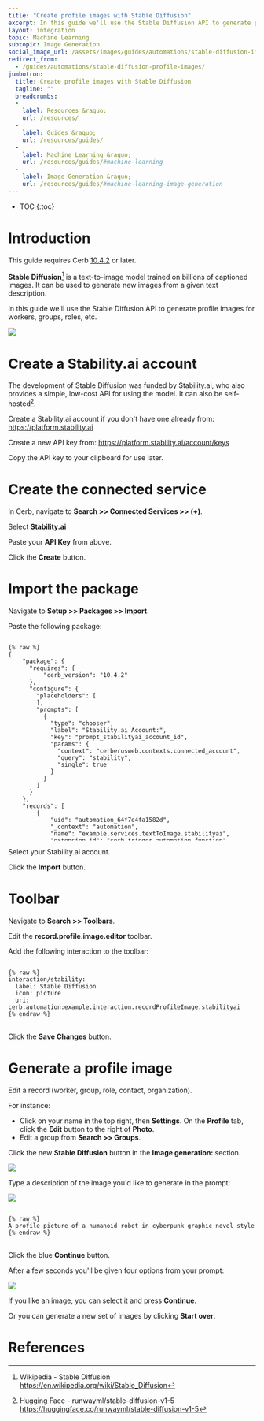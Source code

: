 ```yaml
---
title: "Create profile images with Stable Diffusion"
excerpt: In this guide we'll use the Stable Diffusion API to generate profile images for workers, groups, roles, etc.
layout: integration
topic: Machine Learning
subtopic: Image Generation
social_image_url: /assets/images/guides/automations/stable-diffusion-images/ai-profile-editor.png
redirect_from:
  - /guides/automations/stable-diffusion-profile-images/
jumbotron:
  title: Create profile images with Stable Diffusion
  tagline: ""
  breadcrumbs:
  -
    label: Resources &raquo;
    url: /resources/
  -
    label: Guides &raquo;
    url: /resources/guides/
  -
    label: Machine Learning &raquo;
    url: /resources/guides/#machine-learning
  -
    label: Image Generation &raquo;
    url: /resources/guides/#machine-learning-image-generation
---
```


* TOC
{:toc}

# Introduction

<div class="cerb-box note"><p>This guide requires Cerb <a href="/releases/10.4.2/">10.4.2</a> or later.</p></div>

**Stable Diffusion**[^stable-diffusion] is a text-to-image model trained on billions of captioned images. It can be used to generate new images from a given text description.

In this guide we'll use the Stable Diffusion API to generate profile images for workers, groups, roles, etc.

<div class="cerb-screenshot">
<img src="/assets/images/guides/automations/stable-diffusion-images/ai-profile-editor.png" class="screenshot">
</div>

# Create a Stability.ai account

The development of Stable Diffusion was funded by Stability.ai, who also provides a simple, low-cost API for using the model. It can also be self-hosted[^self-hosted].

Create a Stability.ai account if you don't have one already from: <https://platform.stability.ai>

Create a new API key from: <https://platform.stability.ai/account/keys>

Copy the API key to your clipboard for use later.

# Create the connected service

In Cerb, navigate to **Search >> Connected Services >> (+)**.

Select **Stability.ai**

Paste your **API Key** from above.

Click the **Create** button.

# Import the package

Navigate to **Setup >> Packages >> Import**.

Paste the following package:

<pre style="max-height:29.5em;">
<code class="language-json">
{% raw %}
{
    "package": {
      "requires": {
          "cerb_version": "10.4.2"
      },
      "configure": {
        "placeholders": [
        ],
        "prompts": [
          {
            "type": "chooser",
            "label": "Stability.ai Account:",
            "key": "prompt_stabilityai_account_id",
            "params": {
              "context": "cerberusweb.contexts.connected_account",
              "query": "stability",
              "single": true
            }
          }
        ]
      }
    },
    "records": [
        {
            "uid": "automation_64f7e4fa1582d",
            "_context": "automation",
            "name": "example.services.textToImage.stabilityai",
            "extension_id": "cerb.trigger.automation.function",
            "description": "",
            "script": "inputs:\r\n  text/text:\r\n    required@bool: yes\r\n    type_options:\r\n      max_length@int: 1000\r\n      truncate@bool: yes\r\n  text/n:\r\n    type: number\r\n    default: 2\r\n\r\n# [TODO] `outputs:` interface (for functions)\r\n\r\nstart:\r\n  set:\r\n    engine_id: stable-diffusion-xl-beta-v2-2-2\r\n  \r\n  http.request/openai:\r\n    output: http_response\r\n    inputs:\r\n      method: POST\r\n      url: https://api.stability.ai/v1/generation/{{engine_id}}/text-to-image\r\n      authentication: cerb:connected_account:{{{prompt_stabilityai_account_uri}}}\r\n      headers:\r\n        Content-Type: application/json\r\n        Accept: application/json\r\n      body:\r\n        text_prompts:\r\n          0:\r\n            text@key: inputs:text\r\n            weight@int: 1\r\n        samples@key,int: inputs:n\r\n        width@int: 320\r\n        height@int: 320\r\n        steps@int: 30\r\n        seed@int: 0\r\n        cfg_scale@int: 7\r\n        #style: 3d-model analog-film anime cinematic comic-book digital-art enhance fantasy-art isometric line-art low-poly modeling-compound neon-punk origami photographic pixel-art tile-texture\r\n    on_success:\r\n      set:\r\n        http_response@key,json: http_response:body\r\n        image_urls@list:\r\n      repeat:\r\n        each@csv: {{http_response.artifacts|keys|join(',')}}\r\n        as: artifact_id\r\n        do:\r\n          file.write:\r\n            output: fp_writer\r\n            inputs:\r\n              mime_type: image/png\r\n              expires@date: +1 hour\r\n              content:\r\n                text@key,base64: http_response:artifacts:{{artifact_id}}:base64\r\n            on_success:\r\n              var.set:\r\n                inputs:\r\n                  key: image_urls:{{image_urls|length}}\r\n                  value:\r\n                    url: {{cerb_url('c=ui&a=image&token=' ~ fp_writer.uri|split(':')|last)}}\r\n  \r\n  var.unset:\r\n    inputs:\r\n      key@csv: http_response, fp_writer\r\n  \r\n  return:\r\n    images@key: image_urls ",
            "policy_kata": "commands:\r\n  http.request:\r\n    deny/url@bool: {{inputs.url is not pattern ('https://api.stability.ai/v1/generation/*/text-to-image')}}\r\n    allow@bool: yes\r\n  file.write:\r\n    allow@bool: yes\r\n    ",
            "created_at": 1693967610,
            "updated_at": 1693967610
        },
        {
            "uid": "automation_64f7e4e7a08cf",
            "_context": "automation",
            "name": "example.interaction.recordProfileImage.stabilityai",
            "extension_id": "cerb.trigger.interaction.worker",
            "description": "",
            "script": "start:\r\n  await/prompt:\r\n    form:\r\n      title: AI Image Generator\r\n      elements:\r\n        textarea/prompt_text:\r\n          label: Prompt:\r\n          required@bool: yes\r\n          max_length@int: 1000\r\n          truncate@bool: yes\r\n          placeholder: A profile picture of an android tech worker in cyberpunk graphic novel style\r\n  \r\n  function:\r\n    uri: cerb:automation:example.services.textToImage.stabilityai\r\n    output: result\r\n    inputs:\r\n      text@key: prompt_text\r\n      n: 4\r\n  \r\n  await/preview:\r\n    form:\r\n      elements:\r\n        say:\r\n          content@text:\r\n            {{prompt_text}}\r\n            ---------------\r\n        sheet/prompt_image:\r\n          required@bool: yes\r\n          data@key: result:images \r\n          limit: 5\r\n          schema:\r\n            layout:\r\n              headings@bool: no\r\n              paging@bool: no\r\n              filtering@bool: no\r\n              style: grid\r\n            columns:\r\n              selection/__index:\r\n                params:\r\n                  mode: single\r\n              text/image:\r\n                params:\r\n                  value_template@raw:\r\n                    <img src=\"{{url}}\" style=\"width:256px;height:auto;\">\r\n  \r\n  return:\r\n    image:\r\n      url: {{result.images[prompt_image].url}}",
            "policy_kata": "commands:\r\n  function:\r\n    deny/uri@bool: {{uri != 'cerb:automation:example.services.textToImage.stabilityai'}}\r\n    allow@bool: yes",
            "created_at": 1693967591,
            "updated_at": 1693967591
        }
    ]
}
{% endraw %}
</code>
</pre>

Select your Stability.ai account.

Click the **Import** button.

# Toolbar

Navigate to **Search >> Toolbars**.

Edit the **record.profile.image.editor** toolbar.

Add the following interaction to the toolbar:

<pre>
<code class="language-cerb">
{% raw %}
interaction/stability:
  label: Stable Diffusion
  icon: picture
  uri: cerb:automation:example.interaction.recordProfileImage.stabilityai
{% endraw %}
</code>
</pre>

Click the **Save Changes** button.

# Generate a profile image

Edit a record (worker, group, role, contact, organization).

For instance:

* Click on your name in the top right, then **Settings**. On the **Profile** tab, click the **Edit** button to the right of **Photo**.
* Edit a group from **Search >> Groups**.

Click the new **Stable Diffusion** button in the **Image generation:** section.

<div class="cerb-screenshot">
<img src="/assets/images/guides/automations/stable-diffusion-images/image-editor.png" class="screenshot">
</div>

Type a description of the image you'd like to generate in the prompt:

<div class="cerb-screenshot">
<img src="/assets/images/guides/automations/stable-diffusion-images/ai-prompt.png" class="screenshot">
</div>

<pre>
<code class="language-text">
{% raw %}
A profile picture of a humanoid robot in cyberpunk graphic novel style
{% endraw %}
</code>
</pre>

Click the blue **Continue** button.

After a few seconds you'll be given four options from your prompt:

<div class="cerb-screenshot">
<img src="/assets/images/guides/automations/stable-diffusion-images/ai-results.png" class="screenshot">
</div>

If you like an image, you can select it and press **Continue**.

Or you can generate a new set of images by clicking **Start over**.

# References

[^stable-diffusion]: Wikipedia - Stable Diffusion <https://en.wikipedia.org/wiki/Stable_Diffusion>

[^self-hosted]: Hugging Face - runwayml/stable-diffusion-v1-5 <https://huggingface.co/runwayml/stable-diffusion-v1-5>